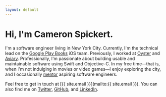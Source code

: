 ```yaml
---
layout: default
---
```

# Hi, I'm Cameron Spickert.

I'm a software engineer living in New York City. Currently, I'm the technical lead on the [Google Play Books][p] iOS team. Previously, I worked at [Oyster][o] and [Aviary][a]. Professionally, I'm passionate about building usable and maintainable software using Swift and Objective-C. In my free time—that is, when I'm not indulging in movies or video games—I enjoy exploring the city, and I occasionally [mentor][c] aspiring software engineers.

Feel free to get in touch at [{{ site.email }}](mailto:{{ site.email }}). You can also find me on [Twitter][t], [GitHub][g], and [LinkedIn][l].

[p]: https://en.wikipedia.org/wiki/Google_Play_Books
[o]: https://en.wikipedia.org/wiki/Oyster_(company)
[a]: https://en.wikipedia.org/wiki/Aviary_(image_editor)
[c]: https://www.c4q.nyc/
[t]: https://twitter.com/cameronspickert
[g]: https://github.com/cspickert
[l]: https://www.linkedin.com/in/cameronspickert

